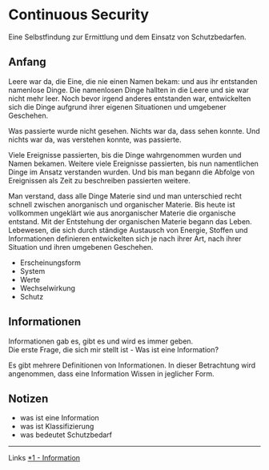 # Continuous Security
Eine Selbstfindung zur Ermittlung und dem Einsatz von Schutzbedarfen.

## Anfang
Leere war da, die Eine, die nie einen Namen bekam: und aus ihr entstanden namenlose Dinge.
Die namenlosen Dinge hallten in die Leere und sie war nicht mehr leer.
Noch bevor irgend anderes entstanden war, entwickelten sich die Dinge aufgrund ihrer eigenen 
Situationen und umgebener Geschehen. 

Was passierte wurde nicht gesehen. Nichts war da, dass sehen konnte. 
Und nichts war da, was verstehen konnte, was passierte.

Viele Ereignisse passierten, bis die Dinge wahrgenommen wurden und Namen bekamen.
Weitere viele Ereignisse passierten, bis nun namentlichen Dinge im Ansatz verstanden wurden.
Und bis man begann die Abfolge von Ereignissen als Zeit zu beschreiben passierten weitere. 

Man verstand, dass alle Dinge Materie sind und man unterschied recht schnell zwischen anorganisch 
und organischer Materie.
Bis heute ist vollkommen ungeklärt wie aus anorganischer Materie die organische entstand.
Mit der Entstehung der organischen Materie begann das Leben.
Lebewesen, die sich durch ständige Austausch von Energie, Stoffen und Informationen definieren entwickelten 
sich je nach ihrer Art, nach ihrer Situation und ihren umgebenen Geschehen.



- Erscheinungsform
- System
- Werte
- Wechselwirkung
- Schutz



## Informationen
Informationen gab es, gibt es und wird es immer geben.\
Die erste Frage, die sich mir stellt ist - Was ist eine Information?

Es gibt mehrere Definitionen von Informationen. In dieser Betrachtung wird angenommen, dass eine Information 
Wissen in jeglicher Form. 

## Notizen
- was ist eine Information
- was ist Klassifizierung
- was bedeutet Schutzbedarf


-----
Links
[*1 - Information](https://de.wikipedia.org/wiki/Information) 